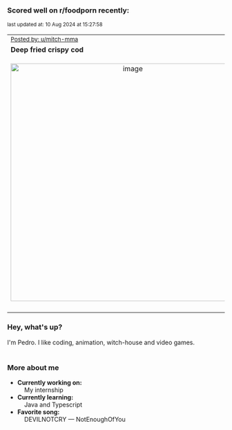 ### Scored well on r/foodporn recently:

<p align="left"><sub>last updated at: 10 Aug 2024 at 15:27:58</sub></p>

|   |
| --- |
| <sub>[Posted by: u/mitch-mma][source]</sub> |
| **Deep fried crispy cod** | 
|<p align="center"> <img alt="image" src="https://i.redd.it/yp768cl9u1gd1.jpeg" width="550" /> </p>|
|   |

### Hey, what's up?

I'm Pedro. I like coding, animation, witch-house and video games.<br><br>

### More about me
- **Currently working on:**  
&nbsp;&nbsp;&nbsp;&nbsp;My internship
- **Currently learning:**  
&nbsp;&nbsp;&nbsp;&nbsp;Java and Typescript
- **Favorite song:**  
&nbsp;&nbsp;&nbsp;&nbsp;DEVILNOTCRY — NotEnoughOfYou<br><br>

  



  
  
  
[linkedin]: https://linkedin.com/in/pedro-h-r-gomes-8a487b14a/
[gmail]: mailto:pilique11@gmail.com
[source]: https://reddit.com/r/FoodPorn/comments/1ehfv0g/deep_fried_crispy_cod/
[redditAPI]: https://www.reddit.com/dev/api/